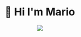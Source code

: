 <h1 align="center">👋 Hi I'm Mario</h1>
<div align="center">
  <img src="https://media.giphy.com/media/5Su8umfuyg3PQMiJ9l/giphy.gif"/>
</div>
<div>
</div>
